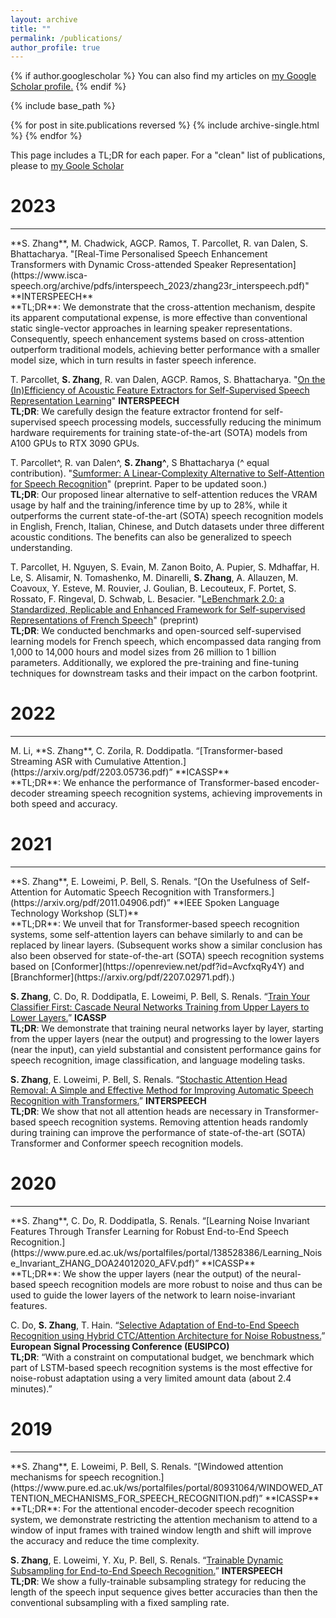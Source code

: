 ```yaml
---
layout: archive
title: ""
permalink: /publications/
author_profile: true
---
```


{% if author.googlescholar %}
  You can also find my articles on <u><a href="{{author.googlescholar}}">my Google Scholar profile</a>.</u>
{% endif %}

{% include base_path %}

{% for post in site.publications reversed %}
  {% include archive-single.html %}
{% endfor %}

This page includes a TL;DR for each paper. For a "clean" list of publications, please to [my Goole Scholar](https://scholar.google.com/citations?hl=en&user=ZK1dMoYAAAAJ&view_op=list_works) 

<h1>2023</h1>
<hr/>
**S. Zhang**, M. Chadwick, AGCP. Ramos, T. Parcollet, R. van Dalen, S. Bhattacharya. "[Real-Time Personalised Speech Enhancement Transformers with Dynamic
Cross-attended Speaker Representation](https://www.isca-speech.org/archive/pdfs/interspeech_2023/zhang23r_interspeech.pdf)" **INTERSPEECH**
<br/>**TL;DR**: We demonstrate that the cross-attention mechanism, despite its apparent computational expense, is more effective than conventional static single-vector approaches in learning speaker representations. Consequently, speech enhancement systems based on cross-attention outperform traditional models, achieving better performance with a smaller model size, which in turn results in faster speech inference.

T. Parcollet, **S. Zhang**, R. van Dalen, AGCP. Ramos, S. Bhattacharya. "[On the (In)Efficiency of Acoustic Feature Extractors for
Self-Supervised Speech Representation Learning](https://hal.science/hal-04116371/document)" **INTERSPEECH**
<br/>**TL;DR**: We carefully design the feature extractor frontend for self-supervised speech processing models, successfully reducing the minimum hardware requirements for training state-of-the-art (SOTA) models from A100 GPUs to RTX 3090 GPUs.

T. Parcollet^, R. van Dalen^, **S. Zhang^**, S Bhattacharya (^ equal contribution). "[Sumformer: A Linear-Complexity Alternative to
Self-Attention for Speech Recognition](https://arxiv.org/pdf/2307.07421.pdf)" (preprint. Paper to be updated soon.)
<br/>**TL;DR**: Our proposed linear alternative to self-attention reduces the VRAM usage by half and the training/inference time by up to 28%, while it outperforms the current state-of-the-art (SOTA) speech recognition models in English, French, Italian, Chinese, and Dutch datasets under three different acoustic conditions. The benefits can also be generalized to speech understanding.

T. Parcollet, H. Nguyen, S. Evain, M. Zanon Boito, A. Pupier, S. Mdhaffar, H. Le, S. Alisamir, N. Tomashenko, M. Dinarelli, **S. Zhang**, A. Allauzen, M. Coavoux, Y. Esteve, M. Rouvier, J. Goulian, B. Lecouteux, F. Portet, S. Rossato, F. Ringeval, D. Schwab, L. Besacier. "[LeBenchmark 2.0: a Standardized, Replicable and Enhanced Framework for
Self-supervised Representations of French Speech](https://arxiv.org/pdf/2309.05472.pdf)" (preprint)
<br/>**TL;DR**: We conducted benchmarks and open-sourced self-supervised learning models for French speech, which encompassed data ranging from 1,000 to 14,000 hours and model sizes from 26 million to 1 billion parameters. Additionally, we explored the pre-training and fine-tuning techniques for downstream tasks and their impact on the carbon footprint.


# 2022
<hr/>
M. Li, **S. Zhang**, C. Zorila, R. Doddipatla. “[Transformer-based Streaming ASR with Cumulative Attention.](https://arxiv.org/pdf/2203.05736.pdf)” **ICASSP**
<br/>**TL;DR**: We enhance the performance of Transformer-based encoder-decoder streaming speech recognition systems, achieving improvements in both speed and accuracy.

# 2021
<hr/>
**S. Zhang**, E. Loweimi, P. Bell, S. Renals. “[On the Usefulness of Self-Attention for Automatic Speech Recognition with Transformers.](https://arxiv.org/pdf/2011.04906.pdf)” **IEEE Spoken Language Technology Workshop (SLT)**
<br/>**TL;DR**: We unveil that for Transformer-based speech recognition systems, some self-attention layers can behave similarly to and can be replaced by linear layers. (Subsequent works show a similar conclusion has also been observed for state-of-the-art (SOTA) speech recognition systems based on [Conformer](https://openreview.net/pdf?id=AvcfxqRy4Y) and [Branchformer](https://arxiv.org/pdf/2207.02971.pdf).)

**S. Zhang**, C. Do, R. Doddipatla, E. Loweimi, P. Bell, S. Renals. “[Train Your Classifier First: Cascade Neural Networks Training from Upper Layers to Lower Layers.](https://arxiv.org/pdf/2102.04697.pdf)” **ICASSP**
<br/>**TL;DR**: We demonstrate that training neural networks layer by layer, starting from the upper layers (near the output) and progressing to the lower layers (near the input), can yield substantial and consistent performance gains for speech recognition, image classification, and language modeling tasks.

**S. Zhang**, E. Loweimi, P. Bell, S. Renals. “[Stochastic Attention Head Removal: A Simple and Effective Method for Improving Automatic Speech Recognition with Transformers.](https://arxiv.org/pdf/2011.04004v1.pdf)” **INTERSPEECH**
<br/>**TL;DR**: We show that not all attention heads are necessary in Transformer-based speech recognition systems. Removing attention heads randomly during training can improve the performance of state-of-the-art (SOTA) Transformer and Conformer speech recognition models. 
   
# 2020
<hr/>
**S. Zhang**, C. Do, R. Doddipatla, S. Renals. “[Learning Noise Invariant Features Through Transfer Learning for Robust End-to-End Speech Recognition.](https://www.pure.ed.ac.uk/ws/portalfiles/portal/138528386/Learning_Noise_Invariant_ZHANG_DOA24012020_AFV.pdf)” **ICASSP**
<br/>**TL;DR**: We show the upper layers (near the output) of the neural-based speech recognition models are more robust to noise and thus can be used to guide the lower layers of the network to learn noise-invariant features.

C. Do, **S. Zhang**, T. Hain. “[Selective Adaptation of End-to-End Speech Recognition using Hybrid CTC/Attention Architecture for Noise Robustness.](https://eurasip.org/Proceedings/Eusipco/Eusipco2020/pdfs/0000321.pdf)” **European Signal Processing Conference (EUSIPCO)**
<br/>**TL;DR**: “With a constraint on computational budget, we benchmark which part of LSTM-based speech recognition systems is the most effective for noise-robust adaptation using a very limited amount data (about 2.4 minutes).”

# 2019
<hr/>
**S. Zhang**, E. Loweimi, P. Bell, S. Renals. “[Windowed attention mechanisms for speech recognition.](https://www.pure.ed.ac.uk/ws/portalfiles/portal/80931064/WINDOWED_ATTENTION_MECHANISMS_FOR_SPEECH_RECOGNITION.pdf)” **ICASSP**
<br/>**TL;DR**: For the attentional encoder-decoder speech recognition system, we demonstrate restricting the attention mechanism to attend to a window of input frames with trained window length and shift will improve the accuracy and reduce the time complexity.  

**S. Zhang**, E. Loweimi, Y. Xu, P. Bell, S. Renals. “[Trainable Dynamic Subsampling for End-to-End Speech Recognition.](https://www.isca-speech.org/archive/pdfs/interspeech_2019/zhang19d_interspeech.pdf)” **INTERSPEECH**
<br/>**TL;DR**: We show a fully-trainable subsampling strategy for reducing the length of the speech input sequence gives better accuracies than then the conventional subsampling with a fixed sampling rate.

